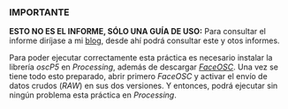 ### IMPORTANTE

**ESTO NO ES EL INFORME, SÓLO UNA GUÍA DE USO:** Para consultar el informe diríjase a mi [blog](https://josemap-99.github.io), desde ahí podrá consultar este y otos informes.

Para poder ejecutar correctamente esta práctica es necesario instalar la librería *oscP5* en *Processing*, además de descargar [*FaceOSC*](https://github.com/kylemcdonald/ofxFaceTracker/releases). Una vez se tiene todo esto preparado, abrir primero *FaceOSC* y activar el envío de datos crudos (*RAW*) en sus dos versiones. Y entonces, podrá ejecutar sin ningún problema esta práctica en *Processing*. 
